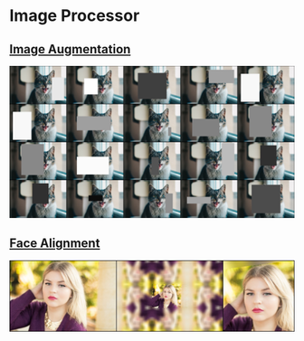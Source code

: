 # Image Processor

## [Image Augmentation](./augmentation/)

![](./augmentation/results/random_erasing.jpg)


## [Face Alignment](./mirror_padding/)

![](./face_alignment/mirror_padding/results/result_1.jpg)


